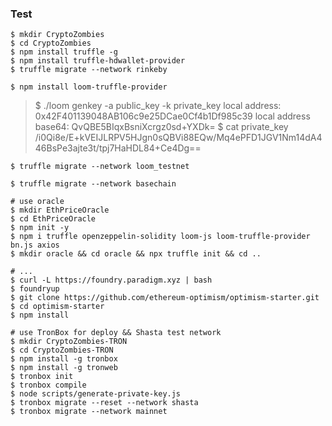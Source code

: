 ### Test
```shell
$ mkdir CryptoZombies
$ cd CryptoZombies
$ npm install truffle -g
$ npm install truffle-hdwallet-provider
$ truffle migrate --network rinkeby

$ npm install loom-truffle-provider
```
> $ ./loom genkey -a public_key -k private_key
local address: 0x42F401139048AB106c9e25DCae0Cf4b1Df985c39
local address base64: QvQBE5BIqxBsniXcrgz0sd+YXDk=
$ cat private_key
/i0Qi8e/E+kVEIJLRPV5HJgn0sQBVi88EQw/Mq4ePFD1JGV1Nm14dA446BsPe3ajte3t/tpj7HaHDL84+Ce4Dg==

```shell 
$ truffle migrate --network loom_testnet

$ truffle migrate --network basechain

# use oracle
$ mkdir EthPriceOracle 
$ cd EthPriceOracle
$ npm init -y
$ npm i truffle openzeppelin-solidity loom-js loom-truffle-provider bn.js axios
$ mkdir oracle && cd oracle && npx truffle init && cd ..

# ...
$ curl -L https://foundry.paradigm.xyz | bash
$ foundryup
$ git clone https://github.com/ethereum-optimism/optimism-starter.git
$ cd optimism-starter
$ npm install

# use TronBox for deploy && Shasta test network
$ mkdir CryptoZombies-TRON
$ cd CryptoZombies-TRON
$ npm install -g tronbox
$ npm install -g tronweb
$ tronbox init
$ tronbox compile
$ node scripts/generate-private-key.js
$ tronbox migrate --reset --network shasta
$ tronbox migrate --network mainnet
```
